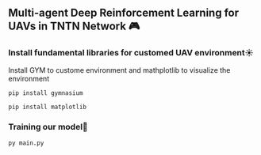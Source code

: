 ## Multi-agent Deep Reinforcement Learning for UAVs in TNTN Network 🎮
### Install fundamental libraries for customed UAV environment☀️
Install GYM to custome environment and mathplotlib to visualize the environment
~~~
pip install gymnasium 
~~~
~~~
pip install matplotlib
~~~
### Training our model🤖
~~~
py main.py 
~~~


